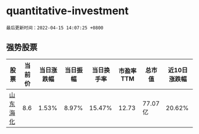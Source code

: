 # quantitative-investment

`最后更新时间：2022-04-15 14:07:25 +0800`

## 强势股票

|股票|当前价|当日涨跌幅|当日振幅|当日换手率|市盈率TTM|总市值|近10日涨跌幅|
|----|----|----|----|----|----|----|----|
|[山东海化](https://xueqiu.com/S/SZ000822)|8.6|1.53%|8.97%|15.47%|12.73|77.07亿|20.62%|
